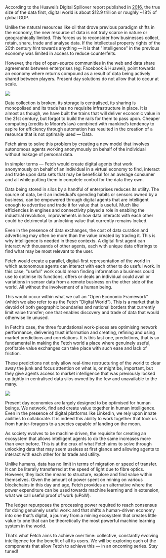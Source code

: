 According to the Huawei’s Digital Spillover report published in [2016](http://www.huawei.com/minisite/gci/files/gci_digital_spillover.pdf), the true size of the data first, digital world is about $12.9 trillion or roughly ~18% of global GDP.

Unlike the natural resources like oil that drove previous paradigm shifts in the economy, the new resource of data is not truly scarce in nature or geographically limited. This forces us to reconsider how businesses collect, retain, share, trade and analyse data. If the intellectual property rights of the 20th century hint towards anything — it is that \"intelligence\" in the previous economy was limited in access to reduce counterfeits.

However, the rise of open-source communities in the web and data share agreements between enterprises (eg: Facebook & Huawei), point towards an economy where returns compound as a result of data being actively shared between players. Present day solutions do not allow that to occur at scale.

![](../../src/images/content-hub/articles-images/tables/fetch-ai-a-new-framework-for-unlocking-the-value-of-data_1.png)

Data collection is broken, its storage is centralised, its sharing is monopolised and its trade has no requisite infrastructure in place. It is almost as though, we have built the trains that will deliver economic value in the 21st century, but forgot to build the rails for them to pass upon. Cheaper computing (credits to Moore’s law) combined with mankind’s tendency to aspire for efficiency through automation has resulted in the creation of a resource that is not optimally used — Data.

Fetch aims to solve this problem by creating a new model that involves autonomous agents working anonymously on behalf of the individual without leakage of personal data.

In simpler terms — Fetch would create digital agents that work anonymously on behalf of an individual in a virtual economy to find, interact and trade upon data sets that may be beneficial for an average consumer and all while putting them in complete control for the data they own.

Data being stored in silos by a handful of enterprises reduces its utility. The source of data, be it an individual’s spending habits or sensors owned by a business, can be empowered through digital agents that are intelligent enough to advertise and trade it for value that is useful. Much like efficiencies in engines and connectivity played a role in enabling the industrial revolution, improvements in how data interacts with each other could be detrimental to unlocking value that currently remains locked.

Even in the presence of data exchanges, the cost of data curation and advertising may often be more than the value created by trading it. This is why intelligence is needed in these contexts. A digital first agent can interact with thousands of other agents, each with unique data offerings to find what may be most relevant to the user.

Fetch would create a parallel, digital-first representation of the world in which autonomous agents can interact with each other to do useful work. In this case, \"useful\" work could mean finding information a business could use to optimise its functions, offers or deals an individual could avail or variations in sensor data from a remote business on the other side of the world. All without the involvement of a human being.

This would occur within what we call an \"Open Economic Framework\" (which we also refer to as the Fetch \"Digital World\"). This is a market that is devoid of both geographic boundaries and national borders that currently limit value transfer; one that enables discovery and trade of data that would otherwise lie unused.

In Fetch’s case, the three foundational work-pieces are optimising network performance, delivering trust information and creating, refining and using market predictions and correlations. It is this last one, predictions, that is so fundamental in making the Fetch world a place where genuinely useful, profitable value exchanges can take place with such ease and lack of friction.

These predictions not only allow real-time restructuring of the world to clear away the junk and focus attention on what is, or might be, important, but they give agents access to market intelligence that was previously locked up tightly in centralised data silos owned by the few and unavailable to the many.

![](../../src/images/content-hub/articles-images/tables/fetch-ai-a-new-framework-for-unlocking-the-value-of-data_2.png)

Present day economies are largely designed to be optimised for human beings. We network, find and create value together in human intelligence. Even in the presence of digital platforms like LinkedIn, we rely upon innate abilities to collaborate. It is indeed this ability to work together that took us from hunter-foragers to a species capable of landing on the moon.

As society evolves to be machine driven, the requisite for creating an ecosystem that allows intelligent agents to do the same increases more than ever before. This is at the crux of what Fetch aims to solve through unlocking data that may seem useless at first glance and allowing agents to interact with each other for its trade and utility.

Unlike humans, data has no limit in terms of migration or speed of transfer. It can be literally transferred at the speed of light due to fibre optics. However, they lack the means to structure, explore and find value within themselves. Given the amount of power spent on mining on various blockchains in this day and age, Fetch provides an alternative where the power expenditure can be used towards machine learning and in extension, what we call useful proof of work (uPoW).

The ledger repurposes the processing power required to reach consensus for doing genuinely useful work: and that shifts a human-driven economy into one that’s digital, a journey from a mining ecosystem that creates little value to one that can be theoretically the most powerful machine learning system in the world.

That’s what Fetch aims to achieve over time: collective, constantly evolving intelligence for the benefit of all its users. We will be exploring each of the components that allow Fetch to achieve this — in an oncoming series. Stay tuned!